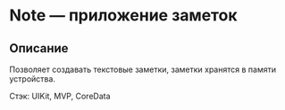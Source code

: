 # Note — приложение заметок 

## Описание
Позволяет создавать текстовые заметки, заметки хранятся в памяти устройства.

Стэк: UIKit, MVP, CoreData
